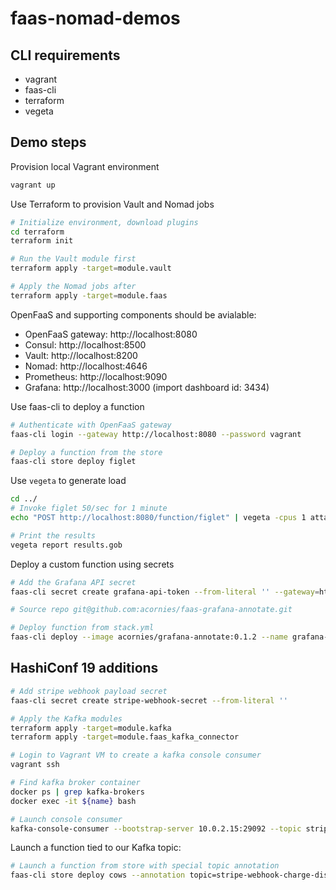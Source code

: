 # faas-nomad-demos

## CLI requirements

- vagrant
- faas-cli
- terraform
- vegeta

## Demo steps

Provision local Vagrant environment

```bash
vagrant up
```

Use Terraform to provision Vault and Nomad jobs

```bash
# Initialize environment, download plugins
cd terraform
terraform init

# Run the Vault module first
terraform apply -target=module.vault

# Apply the Nomad jobs after
terraform apply -target=module.faas
```

OpenFaaS and supporting components should be avialable:

- OpenFaaS gateway: http://localhost:8080
- Consul: http://localhost:8500
- Vault: http://localhost:8200
- Nomad: http://localhost:4646
- Prometheus: http://localhost:9090
- Grafana: http://localhost:3000 (import dashboard id: 3434)

Use faas-cli to deploy a function

```bash
# Authenticate with OpenFaaS gateway
faas-cli login --gateway http://localhost:8080 --password vagrant

# Deploy a function from the store
faas-cli store deploy figlet
```

Use `vegeta` to generate load

```bash
cd ../
# Invoke figlet 50/sec for 1 minute
echo "POST http://localhost:8080/function/figlet" | vegeta -cpus 1 attack -rate=50 -duration 1m -body figlet > results.gob

# Print the results
vegeta report results.gob
```

Deploy a custom function using secrets

```bash
# Add the Grafana API secret
faas-cli secret create grafana-api-token --from-literal '' --gateway=http://localhost:8080

# Source repo git@github.com:acornies/faas-grafana-annotate.git

# Deploy function from stack.yml
faas-cli deploy --image acornies/grafana-annotate:0.1.2 --name grafana-annotate --env grafana_url=http://10.0.2.15:3000 --gateway=http://localhost:8080 --secret grafana-api-token
```

## HashiConf 19 additions

```bash
# Add stripe webhook payload secret
faas-cli secret create stripe-webhook-secret --from-literal ''

# Apply the Kafka modules
terraform apply -target=module.kafka
terraform apply -target=module.faas_kafka_connector

# Login to Vagrant VM to create a kafka console consumer
vagrant ssh

# Find kafka broker container
docker ps | grep kafka-brokers
docker exec -it ${name} bash

# Launch console consumer
kafka-console-consumer --bootstrap-server 10.0.2.15:29092 --topic stripe-webhook-charge-dispute-created
```

Launch a function tied to our Kafka topic:

```bash
# Launch a function from store with special topic annotation
faas-cli store deploy cows --annotation topic=stripe-webhook-charge-dispute-created
```
